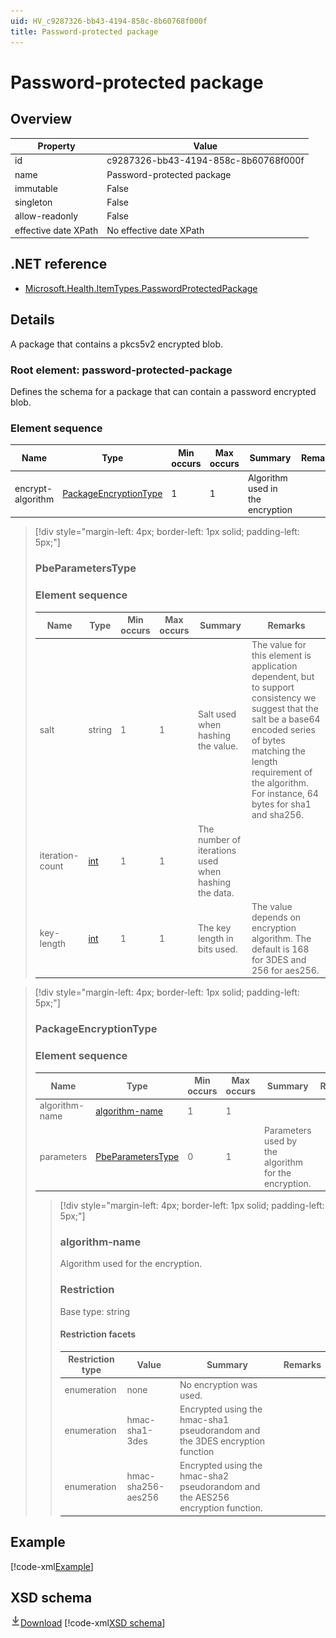 ```yaml
---
uid: HV_c9287326-bb43-4194-858c-8b60768f000f
title: Password-protected package
---
```


# Password-protected package

## Overview

Property|Value
---|---
id|c9287326-bb43-4194-858c-8b60768f000f
name|Password-protected package
immutable|False
singleton|False
allow-readonly|False
effective date XPath|No effective date XPath

## .NET reference
- [Microsoft.Health.ItemTypes.PasswordProtectedPackage](https://docs.microsoft.com/dotnet/api/microsoft.health.itemtypes.passwordprotectedpackage)

## Details
A package that contains a pkcs5v2 encrypted blob.

<a name='password-protected-package'></a>

### Root element: password-protected-package

Defines the schema for a package that can contain a password encrypted blob.

### Element sequence

Name|Type|Min occurs|Max occurs|Summary|Remarks
---|---|---|---|---|---
encrypt-algorithm|[PackageEncryptionType](#PackageEncryptionType)|1|1|Algorithm used in the encryption|

>[!div style="margin-left: 4px; border-left: 1px solid; padding-left: 5px;"]
>
> <a name='PbeParametersType'></a>
>
> ### PbeParametersType
>
> ### Element sequence
>
> Name|Type|Min occurs|Max occurs|Summary|Remarks
> ---|---|---|---|---|---
> salt|string|1|1|Salt used when hashing the value.|The value for this element is application dependent, but to support consistency we suggest that the salt be a base64 encoded series of bytes matching the length requirement of the algorithm. For instance, 64 bytes for sha1 and sha256.
> iteration-count|[int](xref:HV_1ed1cba6-9530-44a3-b7b5-e8219690ebcf#int)|1|1|The number of iterations used when hashing the data.|
> key-length|[int](xref:HV_1ed1cba6-9530-44a3-b7b5-e8219690ebcf#int)|1|1|The key length in bits used.|The value depends on encryption algorithm. The default is 168 for 3DES and 256 for aes256.
>
>

>[!div style="margin-left: 4px; border-left: 1px solid; padding-left: 5px;"]
>
> <a name='PackageEncryptionType'></a>
>
> ### PackageEncryptionType
>
> ### Element sequence
>
> Name|Type|Min occurs|Max occurs|Summary|Remarks
> ---|---|---|---|---|---
> algorithm-name|[algorithm-name](#algorithm-name)|1|1||
> parameters|[PbeParametersType](#PbeParametersType)|0|1|Parameters used by the algorithm for the encryption.|
>
> >[!div style="margin-left: 4px; border-left: 1px solid; padding-left: 5px;"]
> >
> > <a name='algorithm-name'></a>
> >
> > ### algorithm-name
> >
> > Algorithm used for the encryption.
> >
> > ### Restriction
> >
> > Base type: string
> >
> > #### Restriction facets
> >
> > Restriction type|Value|Summary|Remarks
> > ---|---|---|---
> > enumeration|none|No encryption was used.|
> > enumeration|hmac-sha1-3des|Encrypted using the hmac-sha1 pseudorandom and the 3DES encryption function|
> > enumeration|hmac-sha256-aes256|Encrypted using the hmac-sha2 pseudorandom and the AES256 encryption function.|
> >
> >
>
>

## Example
[!code-xml[Example](../sample-xml/c9287326-bb43-4194-858c-8b60768f000f.xml)]

## XSD schema
[![Download](/healthvault/images/download.png)Download](../xsd/password-protected-package.xsd)
[!code-xml[XSD schema](../xsd/password-protected-package.xsd)]
